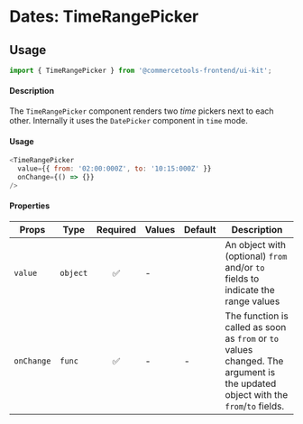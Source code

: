 # Dates: TimeRangePicker

## Usage

```js
import { TimeRangePicker } from '@commercetools-frontend/ui-kit';
```

#### Description

The `TimeRangePicker` component renders two _time_ pickers next to each other.
Internally it uses the `DatePicker` component in `time` mode.

#### Usage

```js
<TimeRangePicker
  value={{ from: '02:00:000Z', to: '10:15:000Z' }}
  onChange={() => {}}
/>
```

#### Properties

| Props      | Type     | Required | Values | Default | Description                                                                                                                      |
| ---------- | -------- | :------: | ------ | ------- | -------------------------------------------------------------------------------------------------------------------------------- |
| `value`    | `object` |    ✅    | -      |         | An object with (optional) `from` and/or `to` fields to indicate the range values                                                 |
| `onChange` | `func`   |    ✅    | -      | -       | The function is called as soon as `from` or `to` values changed. The argument is the updated object with the `from`/`to` fields. |
